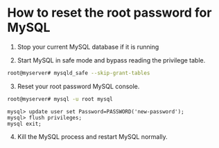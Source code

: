 # How to reset the root password for MySQL

1. Stop your current MySQL database if it is running

2. Start MySQL in safe mode and bypass reading the privilege table.

```bash
root@myserver# mysqld_safe --skip-grant-tables
```

3. Reset your root password MySQL console.

```bash
root@myserver# mysql -u root mysql
```

```
mysql> update user set Password=PASSWORD('new-password');
mysql> flush privileges;
mysql exit;
```

4. Kill the MySQL process and restart MySQL normally.
